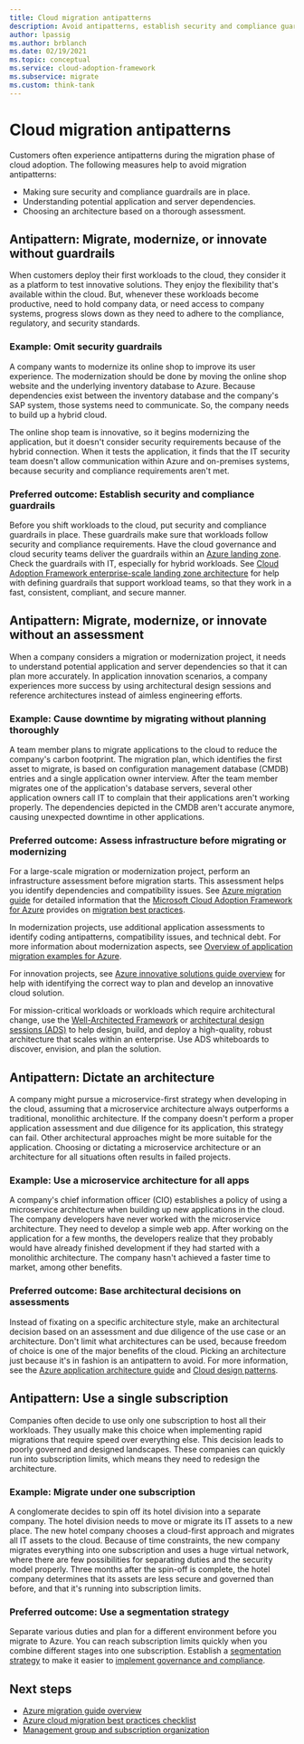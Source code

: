 ```yaml
---
title: Cloud migration antipatterns
description: Avoid antipatterns, establish security and compliance guardrails, understand dependencies, and run thorough assessments before choosing an architecture.
author: lpassig
ms.author: brblanch
ms.date: 02/19/2021
ms.topic: conceptual
ms.service: cloud-adoption-framework
ms.subservice: migrate
ms.custom: think-tank
---
```


# Cloud migration antipatterns

Customers often experience antipatterns during the migration phase of cloud adoption. The following measures help to avoid migration antipatterns:

- Making sure security and compliance guardrails are in place.
- Understanding potential application and server dependencies.
- Choosing an architecture based on a thorough assessment.

## Antipattern: Migrate, modernize, or innovate without guardrails

When customers deploy their first workloads to the cloud, they consider it as a platform to test innovative solutions. They enjoy the flexibility that's available within the cloud. But, whenever these workloads become productive, need to hold company data, or need access to company systems, progress slows down as they need to adhere to the compliance, regulatory, and security standards.

### Example: Omit security guardrails

A company wants to modernize its online shop to improve its user experience. The modernization should be done by moving the online shop website and the underlying inventory database to Azure. Because dependencies exist between the inventory database and the company's SAP system, those systems need to communicate. So, the company needs to build up a hybrid cloud.

The online shop team is innovative, so it begins modernizing the application, but it doesn't consider security requirements because of the hybrid connection. When it tests the application, it finds that the IT security team doesn't allow communication within Azure and on-premises systems, because security and compliance requirements aren't met.

### Preferred outcome: Establish security and compliance guardrails

Before you shift workloads to the cloud, put security and compliance guardrails in place. These guardrails make sure that workloads follow security and compliance requirements. Have the cloud governance and cloud security teams deliver the guardrails within an [Azure landing zone](../ready/landing-zone/index.md). Check the guardrails with IT, especially for hybrid workloads. See [Cloud Adoption Framework enterprise-scale landing zone architecture](../ready/enterprise-scale/architecture.md) for help with defining guardrails that support workload teams, so that they work in a fast, consistent, compliant, and secure manner.

## Antipattern: Migrate, modernize, or innovate without an assessment

When a company considers a migration or modernization project, it needs to understand potential application and server dependencies so that it can plan more accurately. In application innovation scenarios, a company experiences more success by using architectural design sessions and reference architectures instead of aimless engineering efforts.

### Example: Cause downtime by migrating without planning thoroughly

A team member plans to migrate applications to the cloud to reduce the company's carbon footprint. The migration plan, which identifies the first asset to migrate, is based on configuration management database (CMDB) entries and a single application owner interview. After the team member migrates one of the application's database servers, several other application owners call IT to complain that their applications aren't working properly. The dependencies depicted in the CMDB aren't accurate anymore, causing unexpected downtime in other applications.

### Preferred outcome: Assess infrastructure before migrating or modernizing

For a large-scale migration or modernization project, perform an infrastructure assessment before migration starts. This assessment helps you identify dependencies and compatibility issues. See [Azure migration guide](../migrate/azure-migration-guide/index.md) for detailed information that the [Microsoft Cloud Adoption Framework for Azure](../overview.md) provides on [migration best practices](../migrate/azure-best-practices/index.md).

In modernization projects, use additional application assessments to identify coding antipatterns, compatibility issues, and technical debt. For more information about modernization aspects, see [Overview of application migration examples for Azure](../migrate/azure-best-practices/contoso-migration-overview.md).

For innovation projects, see [Azure innovative solutions guide overview](../innovate/innovation-guide/index.md) for help with identifying the correct way to plan and develop an innovative cloud solution.

For mission-critical workloads or workloads which require architectural change, use the [Well-Architected Framework](/azure/architecture/framework) or [architectural design sessions (ADS)](/azure/architecture/serverless-quest/ads) to help design, build, and deploy a high-quality, robust architecture that scales within an enterprise. Use ADS whiteboards to discover, envision, and plan the solution.

## Antipattern: Dictate an architecture

A company might pursue a microservice-first strategy when developing in the cloud, assuming that a microservice architecture always outperforms a traditional, monolithic architecture. If the company doesn't perform a proper application assessment and due diligence for its application, this strategy can fail. Other architectural approaches might be more suitable for the application. Choosing or dictating a microservice architecture or an architecture for all situations often results in failed projects.

### Example: Use a microservice architecture for all apps

A company's chief information officer (CIO) establishes a policy of using a microservice architecture when building up new applications in the cloud. The company developers have never worked with the microservice architecture. They need to develop a simple web app. After working on the application for a few months, the developers realize that they probably would have already finished development if they had started with a monolithic architecture. The company hasn't achieved a faster time to market, among other benefits.

### Preferred outcome: Base architectural decisions on assessments

Instead of fixating on a specific architecture style, make an architectural decision based on an assessment and due diligence of the use case or an architecture. Don't limit what architectures can be used, because freedom of choice is one of the major benefits of the cloud. Picking an architecture just because it's in fashion is an antipattern to avoid. For more information, see the [Azure application architecture guide](/azure/architecture/guide) and [Cloud design patterns](/azure/architecture/patterns).

## Antipattern: Use a single subscription

Companies often decide to use only one subscription to host all their workloads. They usually make this choice when implementing rapid migrations that require speed over everything else. This decision leads to poorly governed and designed landscapes. These companies can quickly run into subscription limits, which means they need to redesign the architecture.

### Example: Migrate under one subscription

A conglomerate decides to spin off its hotel division into a separate company. The hotel division needs to move or migrate its IT assets to a new place. The new hotel company chooses a cloud-first approach and migrates all IT assets to the cloud. Because of time constraints, the new company migrates everything into one subscription and uses a huge virtual network, where there are few possibilities for separating duties and the security model properly. Three months after the spin-off is complete, the hotel company determines that its assets are less secure and governed than before, and that it's running into subscription limits.

### Preferred outcome: Use a segmentation strategy

Separate various duties and plan for a different environment before you migrate to Azure. You can reach subscription limits quickly when you combine different stages into one subscription. Establish a [segmentation strategy](/azure/architecture/framework/security/design-segmentation) to make it easier to [implement governance and compliance](../ready/enterprise-scale/management-group-and-subscription-organization.md).

## Next steps

- [Azure migration guide overview](../migrate/azure-migration-guide/index.md)
- [Azure cloud migration best practices checklist](../migrate/azure-best-practices/index.md)
- [Management group and subscription organization](../ready/enterprise-scale/management-group-and-subscription-organization.md)